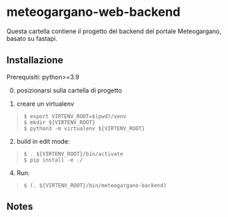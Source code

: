 # meteogargano-web-backend

Questa cartella contiene il progetto del backend del portale
Meteogargano, basato su fastapi.

## Installazione

Prerequisiti: python>=3.9

0. posizionarsi sulla cartella di progetto

1. creare un virtualenv
>     $ export VIRTENV_ROOT=$(pwd)/venv
>     $ mkdir ${VIRTENV_ROOT}
>     $ python3 -m virtualenv ${VIRTENV_ROOT}

2. build in edit mode:
>     $ . ${VIRTENV_ROOT}/bin/activate
>     $ pip install -e ./

4. Run:
>     $ (. ${VIRTENV_ROOT}/bin/meteogargano-backend)

## Notes
